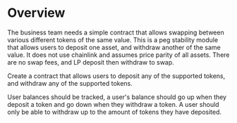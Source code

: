 # Overview

The business team needs a simple contract that allows swapping between various different tokens of the same value. This is a peg stability module that allows users to deposit one asset, and withdraw another of the same value. It does not use chainlink and assumes price parity of all assets. There are no swap fees, and LP deposit then withdraw to swap.

Create a contract that allows users to deposit any of the supported tokens, and withdraw any of the supported tokens.

User balances should be tracked, a user's balance should go up when they deposit a token and go down when they withdraw a token. A user should only be able to withdraw up to the amount of tokens they have deposited.